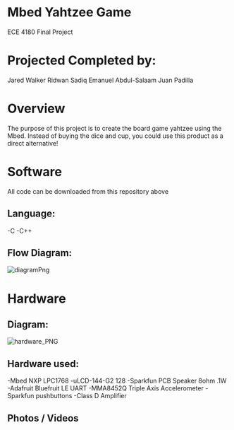 # Mbed Yahtzee Game
ECE 4180 Final Project

# Projected Completed by:
Jared Walker
Ridwan Sadiq
Emanuel Abdul-Salaam
Juan Padilla

# Overview
The purpose of this project is to create the board game yahtzee using the Mbed. Instead of buying the dice
and cup, you could use this product as a direct alternative!



# Software 
All code can be downloaded from this repository above
## Language: 
-C 
-C++
## Flow Diagram:
![diagramPng](https://user-images.githubusercontent.com/59609816/205073871-4c2deb3c-fee8-485c-b181-c998f7e9dedb.jpg)

# Hardware 
## Diagram:
![hardware_PNG](https://user-images.githubusercontent.com/59609816/205076741-a9186011-fa19-4c17-8c61-a763b6f87b40.jpg)

## Hardware used:
-Mbed NXP LPC1768
-uLCD-144-G2 128 
-Sparkfun PCB Speaker 8ohm .1W
-Adafruit Bluefruit LE UART
-MMA8452Q Triple Axis Accelerometer
-Sparkfun pushbuttons
-Class D Amplifier

## Photos / Videos
